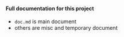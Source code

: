 #### Full documentation for this project

- `doc.md` is main document
- others are misc and temporary document
